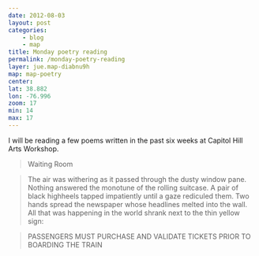 ```yaml
---
date: 2012-08-03
layout: post
categories: 
    - blog
    - map
title: Monday poetry reading
permalink: /monday-poetry-reading
layer: jue.map-diabnu9h
map: map-poetry
center:
lat: 38.882
lon: -76.996
zoom: 17
min: 14
max: 17
---
```

I will be reading a few poems written in the past six weeks at Capitol Hill Arts Workshop.

> Waiting Room

> The air was withering as it passed through the dusty window pane.
> Nothing answered the monotune of the rolling suitcase.
> A pair of black highheels tapped impatiently until a gaze rediculed them.
> Two hands spread the newspaper whose headlines melted into the wall. 
> All that was happening in the world shrank next to the thin yellow sign:

> PASSENGERS MUST PURCHASE AND 
> VALIDATE TICKETS PRIOR TO BOARDING THE TRAIN

